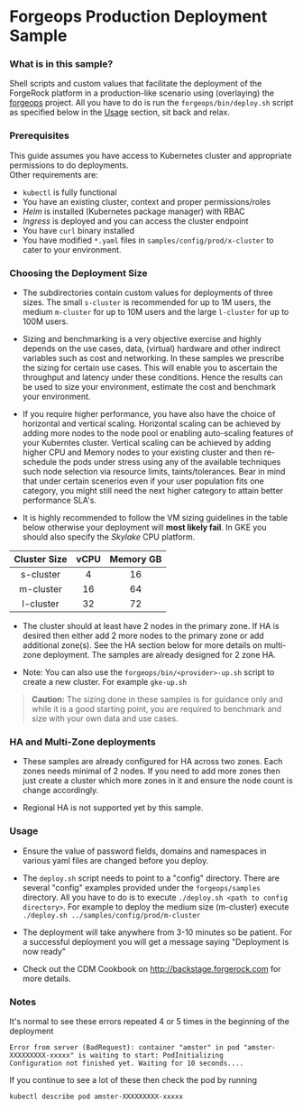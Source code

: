 # Forgeops Production Deployment Sample

### What is in this sample?
Shell scripts and custom values that facilitate the deployment of the ForgeRock platform in a production-like scenario using (overlaying) the [forgeops](https://github.com/forgerock/forgeops) project.  All you have to do is run the `forgeops/bin/deploy.sh` script as specified below in the [Usage](#Usage) section, sit back and relax.  

### Prerequisites
This guide assumes you have access to Kubernetes cluster and appropriate permissions to do deployments.  
Other requirements are:

- `kubectl` is fully functional
- You have an existing cluster, context and proper permissions/roles
- *Helm* is installed (Kubernetes package manager) with RBAC
- *Ingress* is deployed and you can access the cluster endpoint
- You have `curl` binary installed
- You have modified `*.yaml` files in `samples/config/prod/x-cluster` to cater to your environment.



### Choosing the Deployment Size

- The subdirectories contain custom values for deployments of three sizes.  The small `s-cluster` is recommended for up to 1M users, the medium `m-cluster` for up to 10M users and the large `l-cluster` for up to 100M users. 

- Sizing and benchmarking is a very objective exercise and highly depends on the use cases, data, (virtual) hardware and other indirect variables such as cost and networking. In these samples we prescribe the sizing for certain use cases.  This will enable you to ascertain the throughput and latency under these conditions.  Hence the results can be used to size your environment, estimate the cost and benchmark your environment.  

- If you require higher performance, you have also have the choice of horizontal and vertical scaling. Horizontal scaling can be achieved by adding more nodes to the node pool or enabling auto-scaling features of your Kuberntes cluster. Vertical scaling can be achieved by adding higher CPU and Memory nodes to your existing cluster and then re-schedule the pods under stress using any of the available techniques such node selection via resource limits, taints/tolerances. Bear in mind that under certain scenerios even if your user population fits one category, you might still need the next higher category to attain better performance SLA's.

- It is highly recommended to follow the VM sizing guidelines in the table below otherwise your deployment will **most likely fail**. In GKE you should also specify the *Skylake* CPU platform.

|Cluster Size| vCPU | Memory GB|
|:----------:|:----:|:--------:|
|s-cluster   | 4    | 16       |
|m-cluster   | 16   | 64       |
|l-cluster   | 32   | 72       |
 

- The cluster should at least have 2 nodes in the primary zone. If HA is desired then either add 2 more nodes to the primary zone or add additional zone(s).  See the HA section below for more details on multi-zone deployment.  The samples are already designed for 2 zone HA.

- Note: You can also use the `forgeops/bin/<provider>-up.sh` script to create a new cluster. For example `gke-up.sh` 

> **Caution:** The sizing done in these samples is for guidance only and while it is a good starting point, you are required to benchmark and size with your own data and use cases.


### HA and Multi-Zone deployments

- These samples are already configured for HA across two zones. Each zones needs minimal of 2 nodes. If you need to add more zones then just create a cluster which more zones in it and ensure the node count is change accordingly. 

- Regional HA is not supported yet by this sample. 


### Usage

- Ensure the value of password fields, domains and namespaces in various yaml files are changed before you deploy.
 
- The `deploy.sh` script needs to point to a "config" directory.  There are several "config" examples provided under the `forgeops/samples` directory.  All you have to do is to execute `./deploy.sh <path to config directory>`. For example to deploy the medium size (m-cluster) execute `./deploy.sh ../samples/config/prod/m-cluster`

- The deployment will take anywhere from 3-10 minutes so be patient. For a successful deployment you will get a message saying "Deployment is now ready"

- Check out the CDM Cookbook on http://backstage.forgerock.com for more details.

### Notes
It's normal to see these errors repeated 4 or 5 times in the beginning of the deployment
```
Error from server (BadRequest): container "amster" in pod "amster-XXXXXXXXX-xxxxx" is waiting to start: PodInitializing
Configuration not finished yet. Waiting for 10 seconds....
```
If you continue to see a lot of these then check the pod by running
```
kubectl describe pod amster-XXXXXXXXX-xxxxx
```

